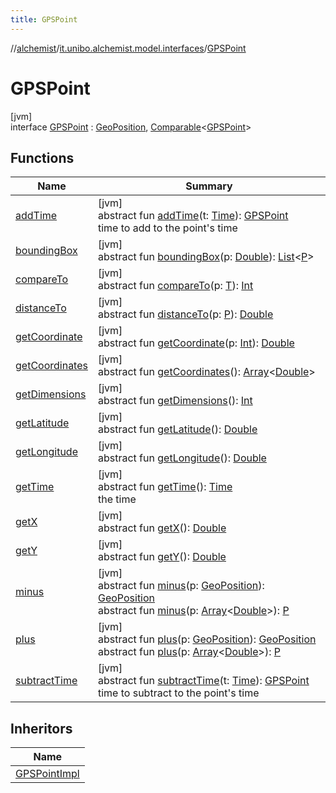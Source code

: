 ```yaml
---
title: GPSPoint
---
```

//[alchemist](../../../index.html)/[it.unibo.alchemist.model.interfaces](../index.html)/[GPSPoint](index.html)



# GPSPoint



[jvm]\
interface [GPSPoint](index.html) : [GeoPosition](../-geo-position/index.html), [Comparable](https://docs.oracle.com/javase/8/docs/api/java/lang/Comparable.html)<[GPSPoint](index.html)>



## Functions


| Name | Summary |
|---|---|
| [addTime](add-time.html) | [jvm]<br>abstract fun [addTime](add-time.html)(t: [Time](../-time/index.html)): [GPSPoint](index.html)<br>time to add to the point's time |
| [boundingBox](index.html#-1470108373%2FFunctions%2F-134779887) | [jvm]<br>abstract fun [boundingBox](index.html#-1470108373%2FFunctions%2F-134779887)(p: [Double](https://kotlinlang.org/api/latest/jvm/stdlib/kotlin/-double/index.html)): [List](https://docs.oracle.com/javase/8/docs/api/java/util/List.html)<[P](../-timed-route/index.html)> |
| [compareTo](index.html#-1554281679%2FFunctions%2F-134779887) | [jvm]<br>abstract fun [compareTo](index.html#-1554281679%2FFunctions%2F-134779887)(p: [T](../../it.unibo.alchemist.model.implementations.movestrategies.speed/-routing-trace-dependant-speed/index.html)): [Int](https://kotlinlang.org/api/latest/jvm/stdlib/kotlin/-int/index.html) |
| [distanceTo](index.html#-346428117%2FFunctions%2F-134779887) | [jvm]<br>abstract fun [distanceTo](index.html#-346428117%2FFunctions%2F-134779887)(p: [P](../-timed-route/index.html)): [Double](https://kotlinlang.org/api/latest/jvm/stdlib/kotlin/-double/index.html) |
| [getCoordinate](../-geo-position/get-coordinate.html) | [jvm]<br>abstract fun [getCoordinate](../-geo-position/get-coordinate.html)(p: [Int](https://kotlinlang.org/api/latest/jvm/stdlib/kotlin/-int/index.html)): [Double](https://kotlinlang.org/api/latest/jvm/stdlib/kotlin/-double/index.html) |
| [getCoordinates](index.html#1594970258%2FFunctions%2F-134779887) | [jvm]<br>abstract fun [getCoordinates](index.html#1594970258%2FFunctions%2F-134779887)(): [Array](https://kotlinlang.org/api/latest/jvm/stdlib/kotlin/-array/index.html)<[Double](https://kotlinlang.org/api/latest/jvm/stdlib/kotlin/-double/index.html)> |
| [getDimensions](index.html#-269418464%2FFunctions%2F-134779887) | [jvm]<br>abstract fun [getDimensions](index.html#-269418464%2FFunctions%2F-134779887)(): [Int](https://kotlinlang.org/api/latest/jvm/stdlib/kotlin/-int/index.html) |
| [getLatitude](../-geo-position/get-latitude.html) | [jvm]<br>abstract fun [getLatitude](../-geo-position/get-latitude.html)(): [Double](https://kotlinlang.org/api/latest/jvm/stdlib/kotlin/-double/index.html) |
| [getLongitude](../-geo-position/get-longitude.html) | [jvm]<br>abstract fun [getLongitude](../-geo-position/get-longitude.html)(): [Double](https://kotlinlang.org/api/latest/jvm/stdlib/kotlin/-double/index.html) |
| [getTime](get-time.html) | [jvm]<br>abstract fun [getTime](get-time.html)(): [Time](../-time/index.html)<br>the time |
| [getX](index.html#-585176761%2FFunctions%2F-134779887) | [jvm]<br>abstract fun [getX](index.html#-585176761%2FFunctions%2F-134779887)(): [Double](https://kotlinlang.org/api/latest/jvm/stdlib/kotlin/-double/index.html) |
| [getY](index.html#-554156954%2FFunctions%2F-134779887) | [jvm]<br>abstract fun [getY](index.html#-554156954%2FFunctions%2F-134779887)(): [Double](https://kotlinlang.org/api/latest/jvm/stdlib/kotlin/-double/index.html) |
| [minus](../-geo-position/minus.html) | [jvm]<br>abstract fun [minus](../-geo-position/minus.html)(p: [GeoPosition](../-geo-position/index.html)): [GeoPosition](../-geo-position/index.html)<br>abstract fun [minus](index.html#1854457792%2FFunctions%2F-134779887)(p: [Array](https://kotlinlang.org/api/latest/jvm/stdlib/kotlin/-array/index.html)<[Double](https://kotlinlang.org/api/latest/jvm/stdlib/kotlin/-double/index.html)>): [P](../-timed-route/index.html) |
| [plus](../-geo-position/plus.html) | [jvm]<br>abstract fun [plus](../-geo-position/plus.html)(p: [GeoPosition](../-geo-position/index.html)): [GeoPosition](../-geo-position/index.html)<br>abstract fun [plus](index.html#-1455048310%2FFunctions%2F-134779887)(p: [Array](https://kotlinlang.org/api/latest/jvm/stdlib/kotlin/-array/index.html)<[Double](https://kotlinlang.org/api/latest/jvm/stdlib/kotlin/-double/index.html)>): [P](../-timed-route/index.html) |
| [subtractTime](subtract-time.html) | [jvm]<br>abstract fun [subtractTime](subtract-time.html)(t: [Time](../-time/index.html)): [GPSPoint](index.html)<br>time to subtract to the point's time |


## Inheritors


| Name |
|---|
| [GPSPointImpl](../../it.unibo.alchemist.model.implementations.positions/-g-p-s-point-impl/index.html) |

